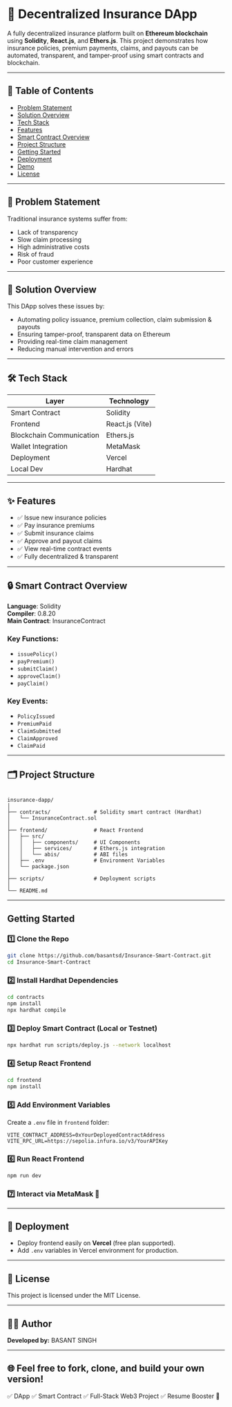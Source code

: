 # 🚀 Decentralized Insurance DApp

A fully decentralized insurance platform built on **Ethereum blockchain** using **Solidity**, **React.js**, and **Ethers.js**. This project demonstrates how insurance policies, premium payments, claims, and payouts can be automated, transparent, and tamper-proof using smart contracts and blockchain.

---

## 📖 Table of Contents

- [Problem Statement](#problem-statement)
- [Solution Overview](#solution-overview)
- [Tech Stack](#tech-stack)
- [Features](#features)
- [Smart Contract Overview](#smart-contract-overview)
- [Project Structure](#project-structure)
- [Getting Started](#getting-started)
- [Deployment](#deployment)
- [Demo](#demo)
- [License](#license)

---

## 📌 Problem Statement

Traditional insurance systems suffer from:

- Lack of transparency  
- Slow claim processing  
- High administrative costs  
- Risk of fraud  
- Poor customer experience

---

## 🎯 Solution Overview

This DApp solves these issues by:

- Automating policy issuance, premium collection, claim submission & payouts  
- Ensuring tamper-proof, transparent data on Ethereum  
- Providing real-time claim management  
- Reducing manual intervention and errors

---

## 🛠 Tech Stack

| Layer         | Technology  |
| ------------- | ------------|
| Smart Contract | Solidity    |
| Frontend      | React.js (Vite) |
| Blockchain Communication | Ethers.js |
| Wallet Integration | MetaMask |
| Deployment    | Vercel |
| Local Dev     | Hardhat |

---

## ✨ Features

- ✅ Issue new insurance policies
- ✅ Pay insurance premiums
- ✅ Submit insurance claims
- ✅ Approve and payout claims
- ✅ View real-time contract events
- ✅ Fully decentralized & transparent

---

## 🔒 Smart Contract Overview

**Language**: Solidity  
**Compiler**: 0.8.20  
**Main Contract**: InsuranceContract

### Key Functions:

- `issuePolicy()`
- `payPremium()`
- `submitClaim()`
- `approveClaim()`
- `payClaim()`

### Key Events:

- `PolicyIssued`
- `PremiumPaid`
- `ClaimSubmitted`
- `ClaimApproved`
- `ClaimPaid`

---

## 🗂 Project Structure

```

insurance-dapp/
│
├── contracts/              # Solidity smart contract (Hardhat)
│   └── InsuranceContract.sol
│
├── frontend/               # React Frontend
│   ├── src/
│   │   ├── components/     # UI Components
│   │   ├── services/       # Ethers.js integration
│   │   └── abis/           # ABI files
│   ├── .env                # Environment Variables
│   └── package.json
│
├── scripts/                # Deployment scripts
│
└── README.md

````

---

## Getting Started

### 1️⃣ Clone the Repo

```bash
git clone https://github.com/basantsd/Insurance-Smart-Contract.git
cd Insurance-Smart-Contract
````

### 2️⃣ Install Hardhat Dependencies

```bash
cd contracts
npm install
npx hardhat compile
```

### 3️⃣ Deploy Smart Contract (Local or Testnet)

```bash
npx hardhat run scripts/deploy.js --network localhost
```

### 4️⃣ Setup React Frontend

```bash
cd frontend
npm install
```

### 5️⃣ Add Environment Variables

Create a `.env` file in `frontend` folder:

```
VITE_CONTRACT_ADDRESS=0xYourDeployedContractAddress
VITE_RPC_URL=https://sepolia.infura.io/v3/YourAPIKey
```

### 6️⃣ Run React Frontend

```bash
npm run dev
```

### 7️⃣ Interact via MetaMask 🚀

---

## 🚀 Deployment

* Deploy frontend easily on **Vercel** (free plan supported).
* Add `.env` variables in Vercel environment for production.


---

## 📄 License

This project is licensed under the MIT License.

---

## 👨‍💻 Author

**Developed by:** BASANT SINGH

---

## 🌐 Feel free to fork, clone, and build your own version!

✅ DApp
✅ Smart Contract
✅ Full-Stack Web3 Project
✅ Resume Booster 🚀
